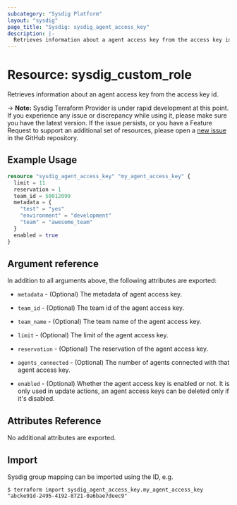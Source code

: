 ```yaml
---
subcategory: "Sysdig Platform"
layout: "sysdig"
page_title: "Sysdig: sysdig_agent_access_key"
description: |-
  Retrieves information about a agent access key from the access key id.
---
```


# Resource: sysdig_custom_role

Retrieves information about an agent access key from the access key id.

-> **Note:** Sysdig Terraform Provider is under rapid development at this point. If you experience any issue or discrepancy while using it, please make sure you have the latest version. If the issue persists, or you have a Feature Request to support an additional set of resources, please open a [new issue](https://github.com/sysdiglabs/terraform-provider-sysdig/issues/new) in the GitHub repository.

## Example Usage

```terraform
resource "sysdig_agent_access_key" "my_agent_access_key" {
  limit = 11
  reservation = 1
  team_id = 50012099
  metadata = {
    "test" = "yes"
    "environment" = "development"
    "team" = "awesome_team"
  }
  enabled = true
}
```

## Argument reference

In addition to all arguments above, the following attributes are exported:

* `metadata` - (Optional) The metadata of agent access key.

* `team_id` - (Optional) The team id of the agent access key.

* `team_name` - (Optional) The team name of the agent access key.

* `limit` - (Optional) The limit of the agent access key.

* `reservation` - (Optional) The reservation of the agent access key.

* `agents_connected` - (Optional) The number of agents connected with that agent access key.

* `enabled` - (Optional) Whether the agent access key is enabled or not. It is only used in update actions, an agent access keys can be deleted only if it's disabled.

## Attributes Reference

No additional attributes are exported.

## Import

Sysdig group mapping can be imported using the ID, e.g.

```
$ terraform import sysdig_agent_access_key.my_agent_access_key "abcke91d-2495-4192-8721-0a6bae7deec9"
```
